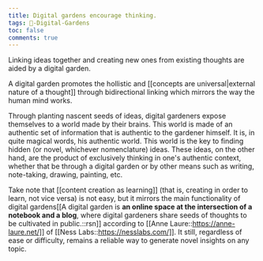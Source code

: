 ```yaml
---
title: Digital gardens encourage thinking.
tags: 🌱-Digital-Gardens
toc: false
comments: true
---
```


Linking ideas together and creating new ones from existing thoughts are aided by a digital garden. 

A digital garden promotes the hollistic and [[concepts are universal\|external nature of a thought]] through bidirectional linking which mirrors the way the human mind works.

Through planting nascent seeds of ideas, digital gardeners expose themselves to a world made by their brains. This world is made of an authentic set of information that is authentic to the gardener himself. It is, in quite magical words, his authentic world. This world is the key to finding hidden (or novel, whichever nomenclature) ideas. These ideas, on the other hand, are the product of exclusively thinking in one's authentic context, whether that be through a digital garden or by other means such as writing, note-taking, drawing, painting, etc.

Take note that [[content creation as learning]] (that is, creating in order to learn, not vice versa) is not easy, but it mirrors the main functionality of digital gardens[[A digital garden is **an online space at the intersection of a notebook and a blog**, where digital gardeners share seeds of thoughts to be cultivated in public.::rsn]] according to [[Anne Laure::https://anne-laure.net/]] of [[Ness Labs::https://nesslabs.com/]]. It still, regardless of ease or difficulty, remains a reliable way to generate novel insights on any topic.